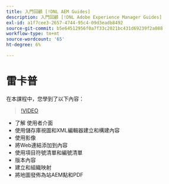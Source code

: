 ```yaml
---
title: 入門回顧 [!DNL AEM Guides]
description: 入門回顧 [!DNL Adobe Experience Manager Guides]
exl-id: a1f7cee3-2657-4744-95c4-09d3eadb8492
source-git-commit: b5e64512956f0a7f33c2021bc431d69239f2a088
workflow-type: tm+mt
source-wordcount: '65'
ht-degree: 6%

---
```


# 雷卡普

在本課程中，您學到了以下內容：

>[!VIDEO](https://video.tv.adobe.com/v/336660?quality=12&learn=on)

- 了解  使用者介面
- 使用儲存庫視圖和XML編輯器建立和構建內容
- 使用影像
- 將Web連結添加到內容
- 使用項目符號清單和編號清單
- 版本內容
- 建立和組織映射
- 將地圖發佈為站AEM點和PDF
